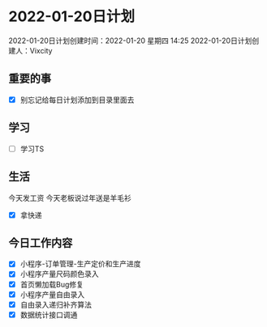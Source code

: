 # 2022-01-20日计划

2022-01-20日计划创建时间：2022-01-20 星期四  14:25
2022-01-20日计划创建人：Vixcity

## 重要的事
- [x] 别忘记给每日计划添加到目录里面去

## 学习
- [ ] 学习TS

## 生活
今天发工资
今天老板说过年送是羊毛衫
- [x] 拿快递


## 今日工作内容
- [x] 小程序-订单管理-生产定价和生产进度
- [x] 小程序产量尺码颜色录入
- [x] 首页懒加载Bug修复
- [x] 小程序产量自由录入
- [x] 自由录入递归补齐算法
- [x] 数据统计接口调通